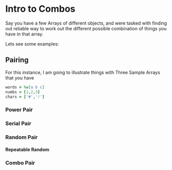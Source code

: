 # Intro to Combos
Say you have a few Arrays of different objects, 
and were tasked with finding out reliable way to work out the
different possible combination of things you have in that array.  

Lets see some examples:

## Pairing
For this instance, I am going to illustrate things with Three Sample Arrays that you have
```ruby
words = %w[a b c]
numbs = [1,2,3]
chars = ['#','!']
````

### Power Pair
### Serial Pair
### Random Pair
#### Repeatable Random

### Combo Pair